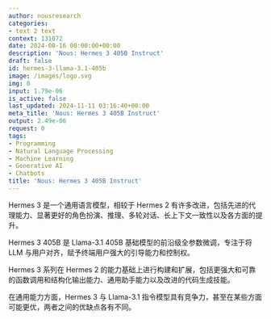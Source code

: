 ```yaml
---
author: nousresearch
categories:
- text 2 text
context: 131072
date: 2024-08-16 00:00:00+00:00
description: 'Nous: Hermes 3 405B Instruct'
draft: false
id: hermes-3-llama-3.1-405b
image: /images/logo.svg
img: 0
input: 1.79e-06
is_active: false
last_updated: 2024-11-11 03:16:40+00:00
meta_title: 'Nous: Hermes 3 405B Instruct'
output: 2.49e-06
request: 0
tags:
- Programming
- Natural Language Processing
- Machine Learning
- Generative AI
- Chatbots
title: 'Nous: Hermes 3 405B Instruct'
---
```
















Hermes 3 是一个通用语言模型，相较于 Hermes 2 有许多改进，包括先进的代理能力、显著更好的角色扮演、推理、多轮对话、长上下文一致性以及各方面的提升。

Hermes 3 405B 是 Llama-3.1 405B 基础模型的前沿级全参数微调，专注于将 LLM 与用户对齐，赋予终端用户强大的引导能力和控制权。

Hermes 3 系列在 Hermes 2 的能力基础上进行构建和扩展，包括更强大和可靠的函数调用和结构化输出能力、通用助手能力以及改进的代码生成技能。

在通用能力方面，Hermes 3 与 Llama-3.1 指令模型具有竞争力，甚至在某些方面可能更优，两者之间的优缺点各有不同。

